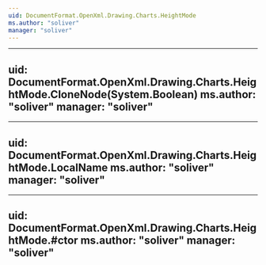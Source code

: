 ```yaml
---
uid: DocumentFormat.OpenXml.Drawing.Charts.HeightMode
ms.author: "soliver"
manager: "soliver"
---
```


---
uid: DocumentFormat.OpenXml.Drawing.Charts.HeightMode.CloneNode(System.Boolean)
ms.author: "soliver"
manager: "soliver"
---

---
uid: DocumentFormat.OpenXml.Drawing.Charts.HeightMode.LocalName
ms.author: "soliver"
manager: "soliver"
---

---
uid: DocumentFormat.OpenXml.Drawing.Charts.HeightMode.#ctor
ms.author: "soliver"
manager: "soliver"
---
